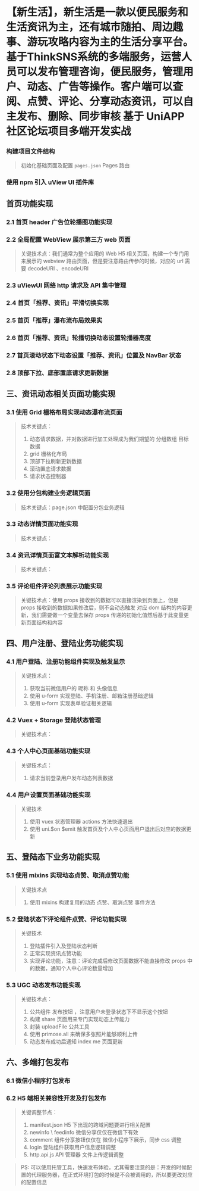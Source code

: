 # 【新生活】，新生活是一款以便民服务和生活资讯为主，还有城市随拍、周边趣事、游玩攻略内容为主的生活分享平台。基于ThinkSNS系统的多端服务，运营人员可以发布管理咨询，便民服务，管理用户、动态、广告等操作。客户端可以查阅、点赞、评论、分享动态资讯，可以自主发布、删除、同步审核 基于 UniAPP 社区论坛项目多端开发实战
###  构建项目文件结构
> 初始化基础页面及配置 `pages.json`  Pages 路由
### 使用 npm 引入 uView UI 插件库
## 首页功能实现
### 2.1 首页 header 广告位轮播图功能实现
### 2.2 全局配置 WebView 展示第三方 web 页面
> 关键技术点：我们通常为整个应用的 Web H5 相关页面，构建一个专门用来展示的 webview 路由页面，但是要注意路由传参的时候，对应的 url 需要 decodeURI 、encodeURI
### 2.3 uViewUI 网络 http 请求及 API 集中管理
### 2.4  首页「推荐、资讯」平滑切换实现
### 2.5 首页「推荐」瀑布流布局效果实
### 2.6 首页「推荐、资讯」轮播切换动态设置轮播器高度
### 2.7 首页滚动状态下动态设置「推荐、资讯」位置及 NavBar 状态
### 2.8 顶部下拉、底部置底请求更新数据
## 三、资讯动态相关页面功能实现
### 3.1 使用 Grid 栅格布局实现动态瀑布流页面
> 技术关键点：
> 1. 动态请求数据，并对数据进行加工处理成为我们期望的 分组数组 目标数据
> 2. grid 栅格化布局
> 3. 顶部下拉刷新更新数据
> 4. 滚动置底请求数据
> 5. 请求状态控制器
### 3.2 使用分包构建业务逻辑页面
> 技术关键点：page.json 中配置分包业务逻辑
### 3.3 动态详情页面功能实现
> 技术关键点：
### 3.4 资讯详情页面富文本解析功能实现
> 技术关键点：
### 3.5 评论组件评论列表展示功能实现
> 关键技术点：使用 props 接收到的数据可以直接渲染到页面上，但是 props 接收到的数据如果修改后，则不会动态触发 对应 dom 结构的内容更新，我们需要做一个变量去保存 props 传递的初始化值然后基于此变量更新页面结构和内容
## 四、用户注册、登陆业务功能实现
### 4.1 用户登陆、注册功能组件实现及触发显示
> 关键技术点：
> 1. 获取当前微信用户的 昵称 和 头像信息
> 2. 使用 u-form 实现登陆、手机注册、邮箱注册基础逻辑
> 3. 使用 u-form 实现表单验证相关逻辑
### 4.2 Vuex + Storage 登陆状态管理
> 关键技术点：
### 4.3 个人中心页面基础功能实现
> 关键技术点：
> 1. 请求当前登录用户发布动态列表数据
### 4.4  用户设置页面基础功能实现
> 关键技术
> 1. 使用 vuex 状态管理器 actions 方法快速退出
> 2. 使用  uni.$on $emit 触发首页及个人中心页面用户退出后对应的数据更新
## 五、登陆态下业务功能实现
### 5.1 使用 mixins 实现动态点赞、取消点赞功能
> 关键技术点
> 1. 使用 mixins 构建复用的动态 点赞、取消点赞 事件方法
### 5.2 登陆状态下评论组件点赞、评论功能实现
> 关键技术
> 1. 登陆插件引入及登陆状态判断
> 2. 正常实现资讯点赞功能
> 3. 实现评论功能，注意：评论完成后修改页面数据不能直接修改 props 中的数据，通知个人中心评论数量增加
### 5.3 UGC 动态发布功能实现
> 关键技术点：
> 1. 公共组件 发布按钮 ，注意用户未登录状态下不显示这个按钮
>2. 构建 share 页面用来专门实现动态上传能力
>3. 封装 uploadFile 公共工具
>4. 使用 primose.all 来确保多张照片能够顺利上传
>5. 动态发布成功后通知 index me 页面更新

## 六、多端打包发布

### 6.1 微信小程序打包发布

### 6.2 H5 端相关兼容性开发及打包发布

> 关键调整节点：
>1. manifest.json H5 下出现的跨域问题要进行相关配置
>2. newinfo \ feedinfo 微信分享仅仅在微信下有效
>3. comment 组件分享按钮仅仅在 微信小程序下展示，同步 css 调整
>4. login 登陆组件获取用户信息逻辑调整
>5. http.api.js API 管理器 文件上传逻辑调整


> PS: 可以使用托管工具，快速发布体验，尤其需要注意的是：开发的时候配置的代理服务器，在正式环境打包的时候是不会被调用的，所以要更改对应的配置信息



​                                                                                                   